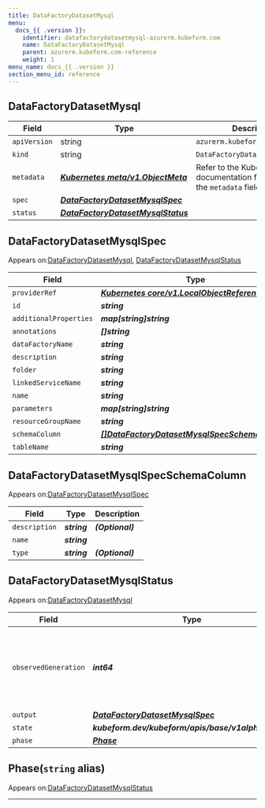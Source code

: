 ```yaml
---
title: DataFactoryDatasetMysql
menu:
  docs_{{ .version }}:
    identifier: datafactorydatasetmysql-azurerm.kubeform.com
    name: DataFactoryDatasetMysql
    parent: azurerm.kubeform.com-reference
    weight: 1
menu_name: docs_{{ .version }}
section_menu_id: reference
---
```


## DataFactoryDatasetMysql
| Field | Type | Description |
| ------ | ----- | ----------- |
| `apiVersion` | string | `azurerm.kubeform.com/v1alpha1` |
|    `kind` | string | `DataFactoryDatasetMysql` |
| `metadata` | ***[Kubernetes meta/v1.ObjectMeta](https://v1-18.docs.kubernetes.io/docs/reference/generated/kubernetes-api/v1.18/#objectmeta-v1-meta)***|Refer to the Kubernetes API documentation for the fields of the `metadata` field.|
| `spec` | ***[DataFactoryDatasetMysqlSpec](#datafactorydatasetmysqlspec)***||
| `status` | ***[DataFactoryDatasetMysqlStatus](#datafactorydatasetmysqlstatus)***||
## DataFactoryDatasetMysqlSpec

Appears on:[DataFactoryDatasetMysql](#datafactorydatasetmysql), [DataFactoryDatasetMysqlStatus](#datafactorydatasetmysqlstatus)

| Field | Type | Description |
| ------ | ----- | ----------- |
| `providerRef` | ***[Kubernetes core/v1.LocalObjectReference](https://v1-18.docs.kubernetes.io/docs/reference/generated/kubernetes-api/v1.18/#localobjectreference-v1-core)***||
| `id` | ***string***||
| `additionalProperties` | ***map[string]string***| ***(Optional)*** |
| `annotations` | ***[]string***| ***(Optional)*** |
| `dataFactoryName` | ***string***||
| `description` | ***string***| ***(Optional)*** |
| `folder` | ***string***| ***(Optional)*** |
| `linkedServiceName` | ***string***||
| `name` | ***string***||
| `parameters` | ***map[string]string***| ***(Optional)*** |
| `resourceGroupName` | ***string***||
| `schemaColumn` | ***[[]DataFactoryDatasetMysqlSpecSchemaColumn](#datafactorydatasetmysqlspecschemacolumn)***| ***(Optional)*** |
| `tableName` | ***string***| ***(Optional)*** |
## DataFactoryDatasetMysqlSpecSchemaColumn

Appears on:[DataFactoryDatasetMysqlSpec](#datafactorydatasetmysqlspec)

| Field | Type | Description |
| ------ | ----- | ----------- |
| `description` | ***string***| ***(Optional)*** |
| `name` | ***string***||
| `type` | ***string***| ***(Optional)*** |
## DataFactoryDatasetMysqlStatus

Appears on:[DataFactoryDatasetMysql](#datafactorydatasetmysql)

| Field | Type | Description |
| ------ | ----- | ----------- |
| `observedGeneration` | ***int64***| ***(Optional)*** Resource generation, which is updated on mutation by the API Server.|
| `output` | ***[DataFactoryDatasetMysqlSpec](#datafactorydatasetmysqlspec)***| ***(Optional)*** |
| `state` | ***kubeform.dev/kubeform/apis/base/v1alpha1.State***| ***(Optional)*** |
| `phase` | ***[Phase](#phase)***| ***(Optional)*** |
## Phase(`string` alias)

Appears on:[DataFactoryDatasetMysqlStatus](#datafactorydatasetmysqlstatus)

---
